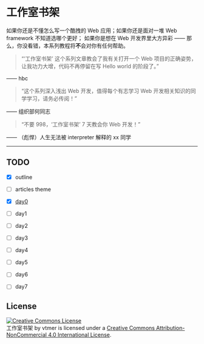 # 工作室书架

如果你还是不懂怎么写一个酷拽的 Web 应用；如果你还是面对一堆 Web framework 不知道选哪个更好；
如果你是想在 Web 开发界里大方异彩 —— 那么，你没看错，本系列教程将**不**会对你有任何帮助。


> “‘工作室书架’ 这个系列文章教会了我有关打开一个 Web 项目的正确姿势，让我功力大增，代码不再停留在写 Hello world 的阶段了。”

—— hbc


> “这个系列深入浅出 Web 开发，值得每个有志学习 Web 开发相关知识的同学学习，请务必传阅！”

—— 组织部何同志


> “不要 998，‘工作室书架’ 7 天教会你 Web 开发！”

—— （彪悍）人生无法被 interpreter 解释的 xx 同学


----------------


## TODO

- [x] outline
- [ ] articles theme
- [x] [day0](book/day0)
- [ ] day1
- [ ] day2
- [ ] day3
- [ ] day4
- [ ] day5
- [ ] day6
- [ ] day7


## License

<a rel="license" href="http://creativecommons.org/licenses/by-nc/4.0/"><img alt="Creative Commons License" style="border-width:0" src="http://i.creativecommons.org/l/by-nc/4.0/88x31.png" /></a><br /><span xmlns:dct="http://purl.org/dc/terms/" href="http://purl.org/dc/dcmitype/Text" property="dct:title" rel="dct:type">工作室书架</span> by <span xmlns:cc="http://creativecommons.org/ns#" property="cc:attributionName">vtmer</span> is licensed under a <a rel="license" href="http://creativecommons.org/licenses/by-nc/4.0/">Creative Commons Attribution-NonCommercial 4.0 International License</a>.

